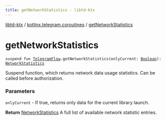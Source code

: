 ```yaml
---
title: getNetworkStatistics - libtd-ktx
---
```


[libtd-ktx](../index.html) / [kotlinx.telegram.coroutines](index.html) / [getNetworkStatistics](./get-network-statistics.html)

# getNetworkStatistics

`suspend fun `[`TelegramFlow`](../kotlinx.telegram.core/-telegram-flow/index.html)`.getNetworkStatistics(onlyCurrent: `[`Boolean`](https://kotlinlang.org/api/latest/jvm/stdlib/kotlin/-boolean/index.html)`): `[`NetworkStatistics`](https://tdlibx.github.io/td/docs/org/drinkless/td/libcore/telegram/TdApi/NetworkStatistics.html)

Suspend function, which returns network data usage statistics. Can be called before
authorization.

### Parameters

`onlyCurrent` - If true, returns only data for the current library launch.

**Return**
[NetworkStatistics](https://tdlibx.github.io/td/docs/org/drinkless/td/libcore/telegram/TdApi/NetworkStatistics.html) A full list of available network statistic entries.

